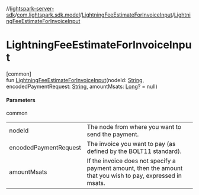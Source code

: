 //[lightspark-server-sdk](../../../index.md)/[com.lightspark.sdk.model](../index.md)/[LightningFeeEstimateForInvoiceInput](index.md)/[LightningFeeEstimateForInvoiceInput](-lightning-fee-estimate-for-invoice-input.md)

# LightningFeeEstimateForInvoiceInput

[common]\
fun [LightningFeeEstimateForInvoiceInput](-lightning-fee-estimate-for-invoice-input.md)(nodeId: [String](https://kotlinlang.org/api/latest/jvm/stdlib/kotlin/-string/index.html), encodedPaymentRequest: [String](https://kotlinlang.org/api/latest/jvm/stdlib/kotlin/-string/index.html), amountMsats: [Long](https://kotlinlang.org/api/latest/jvm/stdlib/kotlin/-long/index.html)? = null)

#### Parameters

common

| | |
|---|---|
| nodeId | The node from where you want to send the payment. |
| encodedPaymentRequest | The invoice you want to pay (as defined by the BOLT11 standard). |
| amountMsats | If the invoice does not specify a payment amount, then the amount that you wish to pay, expressed in msats. |
